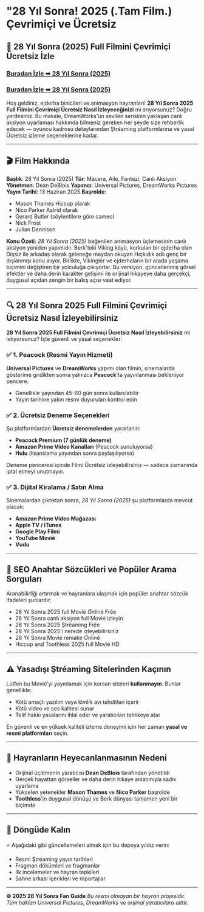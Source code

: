 # "28 Yıl Sonra! 2025 (․Tam Film․) Çevrimiçi ve Ücretsiz

## 🐉 28 Yıl Sonra (2025) Full Filmini Çevrimiçi Ücretsiz İzle

### [Buradan İzle ➥ 28 Yıl Sonra (2025)](https://tinyurl.com/4kc4f2rt)

### [Buradan İzle ➥ 28 Yıl Sonra (2025)](https://tinyurl.com/4kc4f2rt)

Hoş geldiniz, ejderha binicileri ve animasyon hayranları! **28 Yıl Sonra 2025 Full Filmini Çevrimiçi Ücretsiz Nasıl İzleyeceğinizi** mi arıyorsunuz? Doğru yerdesiniz. Bu makale, DreamWorks'ün sevilen serisinin yaklaşan canlı aksiyon uyarlaması hakkında bilmeniz gereken her şeyde size rehberlik edecek — oyuncu kadrosu detaylarından Ştréamìng platformlarına ve yasal Ücretsiz izleme seçeneklerine kadar.

---

## 🎬 Film Hakkında

**Başlık**: 28 Yıl Sonra (2025)
**Tür**: Macera, Aile, Fantezi, Canlı Aksiyon
**Yönetmen**: Dean DeBlois
**Yapımcı**: Universal Pictures, DreamWorks Pictures
**Yayın Tarihi**: 13 Haziran 2025
**Başrolde**:
- Mason Thames Hiccup olarak
- Nico Parker Astrid olarak
- Gerard Butler (söylentilere göre cameo)
- Nick Frost
- Julian Dennison

**Konu Özeti**:
*28 Yıl Sonra (2025)* beğenilen animasyon üçlemesinin canlı aksiyon yeniden yapımıdır. Berk'teki Viking köyü, korkulan bir ejderha olan Dişsiz ile arkadaş olarak geleneğe meydan okuyan Hıçkıdık adlı genç bir dışlanmışı konu alıyor. Birlikte, Vikingler ve ejderhaların bir arada yaşama biçimini değiştiren bir yolculuğa çıkıyorlar. Bu versiyon, güncellenmiş görsel efektler ve daha derin karakter gelişimi ile orijinal hikayeye daha gerçekçi, duygusal açıdan zengin bir bakış açısı vaat ediyor.

---

## 🔍 28 Yıl Sonra 2025 Full Filmini Çevrimiçi Ücretsiz Nasıl İzleyebilirsiniz

**28 Yıl Sonra 2025 Full Filmini Çevrimiçi Ücretsiz Nasıl İzleyebilirsiniz** mi istiyorsunuz? İşte güvenli ve yasal seçenekler:

### ✅ 1. Peacock (Resmi Yayın Hizmeti)
**Universal Pictures** ve **DreamWorks** yapımı olan filmin, sinemalarda gösterime girdikten sonra yalnızca **Peacock**'ta yayınlanması bekleniyor pencere.

- Genellikle yayından 45-60 gün sonra kullanılabilir
- Yayın tarihine yakın resmi duyuruları kontrol edin

### ✅ 2. Ücretsiz Deneme Seçenekleri
Şu platformlardan **Ücretsiz denemelerden** yararlanın:

- **Peacock Premium (7 günlük deneme)**
- **Amazon Prime Video Kanalları** (Peacock sunuluyorsa)
- **Hulu** (lisanslama yayından sonra paylaşılıyorsa)

Deneme penceresi içinde Filmi Ücretsiz izleyebilirsiniz — sadece zamanında iptal etmeyi unutmayın.

### ✅ 3. Dijital Kiralama / Satın Alma
Sinemalardan çıktıktan sonra, *28 Yıl Sonra (2025)* şu platformlarda mevcut olacak:

- **Amazon Prime Video Mağazası**
- **Apple TV / iTunes**
- **Google Play Filmi**
- **YouTube Movìé**
- **Vudu**

---

## 🔑 SEO Anahtar Sözcükleri ve Popüler Arama Sorguları

Aranabilirliği artırmak ve hayranlara ulaşmak için popüler anahtar sözcük ifadeleri şunlardır:

- 28 Yıl Sonra 2025 full Movìé Ơnlìné Frêe
- 28 Yıl Sonra canlı aksiyon full Movìé izleyin
- 28 Yıl Sonra 2025 Ştréamìng Frêe
- 28 Yıl Sonra 2025'i nerede izleyebilirsiniz
- 28 Yıl Sonra Movìé remake Ơnlìné
- Hiccup and Toothless 2025 full Movìé HD

---

## ⚠️ Yasadışı Ştréamìng Sitelerinden Kaçının

Lütfen bu Movìé'yi yayınlamak için korsan siteleri **kullanmayın**. Bunlar genellikle:

- Kötü amaçlı yazılım veya kimlik avı tehditleri içerir
- Kötü video ve ses kalitesi sunar
- Telif hakkı yasalarını ihlal eder ve yaratıcıları tehlikeye atar

En güvenli ve en yüksek kaliteli izleme deneyimi için her zaman **yasal ve resmi platformları** seçin.

---

## 🐲 Hayranların Heyecanlanmasının Nedeni

- Orijinal üçlemenin yaratıcısı **Dean DeBlois** tarafından yönetildi
- Gerçek hayattan görseller ve daha derin hikaye anlatımıyla sadık uyarlama
- Yükselen yetenekler **Mason Thames** ve **Nico Parker** başrolde
- **Toothless**'ın duygusal dönüşü ve Berk dünyası tamamen yeni bir biçimde

---

## 📢 Döngüde Kalın

⭐ Aşağıdaki gibi güncellemeleri almak için bu depoya yıldız verin:

- Resmi Ştréamìng yayın tarihleri
- Fragman dökümleri ve fragmanlar
- İlk incelemeler ve hayran tepkileri
- Sahne arkası içerikleri ve röportajlar

---

**© 2025 28 Yıl Sonra Fan Guide**
*Bu resmi olmayan bir hayran projesidir. Tüm hakları Universal Pictures, DreamWorks ve orijinal yaratıcılara aittir.*
